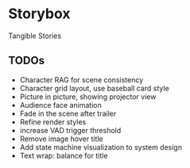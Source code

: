 # Storybox

Tangible Stories

## TODOs

- Character RAG for scene consistency
- Character grid layout, use baseball card style
- Picture in picture, showing projector view
- Audience face animation
- Fade in the scene after trailer
- Refine render styles
- increase VAD trigger threshold
- Remove image hover title
- Add state machine visualization to system design
- Text wrap: balance for title
